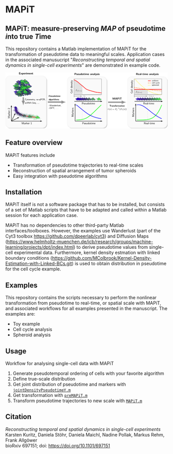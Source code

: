 # MAPiT
## MAPiT: measure-preserving *MAP* of pseudotime *i*nto true *T*ime
This repository contains a Matlab implementation of MAPiT for
the transformation of pseudotime data to meaningful scales. Application cases in
the associated manusucript "*Reconstructing temporal and spatial dynamics in single-cell experiments*" are
demonstrated in example code.

![MAPiT](/figs/MAPiT.png)    

## Feature overview
MAPiT features include

* Transformation of pseudotime trajectories to real-time scales
* Reconstruction of spatial arrangement of tumor spheroids 
* Easy integration with pseudotime algorithms


## Installation
MAPiT itself is not a software package that has to be installed, but consists of a set of Matlab scripts that have to be adapted and called within a Matlab session for each application case.

MAPiT has no dependencies to other third-party Matlab interfaces/toolboxes.
However, the examples use Wanderlust (part of the Cyt3 toolbox https://github.com/dpeerlab/cyt3) and Diffusion Maps (https://www.helmholtz-muenchen.de/icb/research/groups/machine-learning/projects/dpt/index.html) to derive pseudotime values from single-cell experimental data. Furthermore, kernel density estmation with linked boundary conditions (https://github.com/MColbrook/Kernel-Density-Estimation-with-Linked-BCs.git) is used to obtain distribution in pseudotime for the cell cycle example.

## Examples

This repository contains the scripts necessary to perform the nonlinear
transformation from pseudotime to real-time, or spatial scale with MAPiT, and 
associated workflows for all examples presented in the manuscript. 
The examples are:

- Toy example
- Cell cycle analysis
- Spheroid analysis

## Usage
Workflow for analysing single-cell data with MAPiT

1. Generate pseudotemporal ordering of cells with your favorite algorithm
2. Define true-scale distribution 
3. Get joint distribution of pseudotime and markers with
[`jointDensityPseudotimeY.m`](jointDensityPseudotimeYpre.m)
4. Get transformation with [`preMAPiT.m`](preMAPiT.m)
5. Transform pseudotime trajectories to new scale with [`MAPiT.m`](MAPiT.m)

## Citation
*Reconstructing temporal and spatial dynamics in single-cell experiments*  
Karsten Kuritz, Daniela Stöhr, Daniela Maichl, Nadine Pollak, Markus Rehm, Frank Allgöwer  
bioRxiv 697151; doi: https://doi.org/10.1101/697151
 
